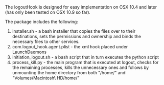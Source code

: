 The logoutHook is designed for easy implementation on OSX 10.4 and later (has only been tested on OSX 10.9 so far).

The package includes the following:

1. installer.sh - a bash installer that copies the files over to their destinations, sets the permissions and ownership and binds the necessary files to other services.
2. com.logout_hook.agent.plist - the xml hook placed under LaunchDaemons
3. initiation_logout.sh - a bash script that in turn executes the python script
4. process_kill.py - the main program that is executed at logout, checks for the remaining processes, kills the unnecessary ones and follows by unmounting the home directory from both "/home/" and "Volumes/Macintosh\ HD/home/"
